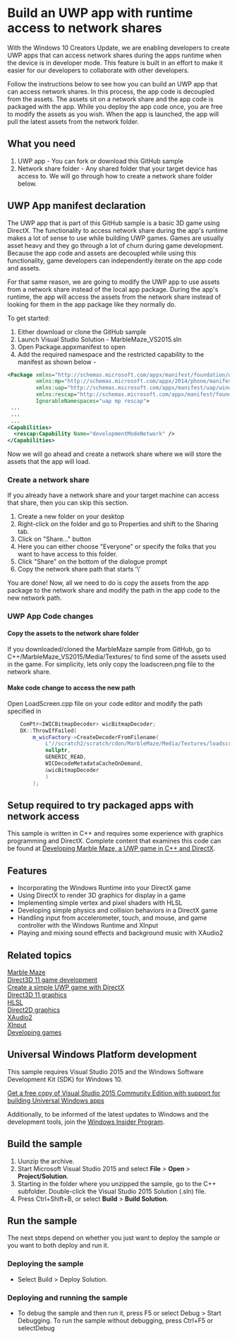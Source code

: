 
# Build an UWP app with runtime access to network shares

With the Windows 10 Creators Update, we are enabling developers to create UWP apps that can access network shares during the apps runtime when the device is in developer mode. This feature is built in an effort to make it easier for our developers to collaborate with other developers. 

Follow the instructions below to see how you can build an UWP app that can access network shares. In this process, the app code is decoupled from the assets. The assets sit on a network share and the app code is packaged with the app. While you deploy the app code once, you are free to modify the assets as you wish. When the app is launched, the app will pull the latest assets from the network folder. 

## What you need
1. UWP app - You can fork or download this GitHub sample 
2. Network share folder - Any shared folder that your target device has access to. We will go through how to create a network share folder below. 

## UWP App manifest declaration 

The UWP app that is part of this GitHub sample is a basic 3D game using DirectX. The functionality to access network share during the app's runtime makes a lot of sense to use while building UWP games. Games are usually asset heavy and they go through a lot of churn during game development. Because the app code and assets are decoupled while using this functionality, game developers can independently iterate on the app code and assets. 

For that same reason, we are going to modify the UWP app to use assets from a network share instead of the local app package. During the app's runtime, the app will access the assets from the network share instead of looking for them in the app package like they normally do. 

To get started:
1. Either download or clone the GitHub sample
2. Launch Visual Studio Solution - MarbleMaze_VS2015.sln
3. Open Package.appxmanifest to open
4. Add the required namespace and the restricted capability to the manifest as shown below - 
```xml
<Package xmlns="http://schemas.microsoft.com/appx/manifest/foundation/windows10" 
         xmlns:mp="http://schemas.microsoft.com/appx/2014/phone/manifest" 
         xmlns:uap="http://schemas.microsoft.com/appx/manifest/uap/windows10" 
         xmlns:rescap="http://schemas.microsoft.com/appx/manifest/foundation/windows10/restrictedcapabilities" 
         IgnorableNamespaces="uap mp rescap">
 ...
 ...
 ...
<Capabilities>
  <rescap:Capability Name="developmentModeNetwork" />
</Capabilities>
```

Now we will go ahead and create a network share where we will store the assets that the app will load. 

### Create a network share 

If you already have a network share and your target machine can access that share, then you can skip this section. 

1. Create a new folder on your desktop 
2. Right-click on the folder and go to Properties and shift to the Sharing tab. 
3. Click on "Share..." button
4. Here you can either choose "Everyone" or specify the folks that you want to have access to this folder.
5. Click "Share" on the bottom of the dialogue prompt
6. Copy the network share path that starts '\\'

You are done! Now, all we need to do is copy the assets from the app package to the network share and modify the path in the app code to the new network path. 

### UWP App Code changes

#### Copy the assets to the network share folder

If you downloaded/cloned the MarbleMaze sample from GitHub, go to C++/MarbleMaze_VS2015/Media/Textures/ to find some of the assets used in the game. For simplicity, lets only copy the loadscreen.png file to the network share. 

#### Make code change to access the new path 

Open LoadScreen.cpp file on your code editor and modify the path specified in 
``` cpp
    ComPtr<IWICBitmapDecoder> wicBitmapDecoder;
    DX::ThrowIfFailed(
        m_wicFactory->CreateDecoderFromFilename(
            L"//scratch2/scratch/cdon/MarbleMaze/Media/Textures/loadscreen.png",
            nullptr,
            GENERIC_READ,
            WICDecodeMetadataCacheOnDemand,
            &wicBitmapDecoder
            )
        );
 ```

## Setup required to try packaged apps with network access

This sample is written in C++ and requires some experience with graphics programming and DirectX. 
Complete content that examines this code can be found at 
[Developing Marble Maze, a UWP game in C++ and DirectX](https://msdn.microsoft.com/windows/uwp/gaming/developing-marble-maze-a-windows-store-game-in-cpp-and-directx).

## Features

- Incorporating the Windows Runtime into your DirectX game 
- Using DirectX to render 3D graphics for display in a game 
- Implementing simple vertex and pixel shaders with HLSL 
- Developing simple physics and collision behaviors in a DirectX game 
- Handling input from accelerometer, touch, and mouse, and game controller with the Windows Runtime and XInput 
- Playing and mixing sound effects and background music with XAudio2 

## Related topics

[Marble Maze]( http://go.microsoft.com/fwlink/?LinkId=624010)  
[Direct3D 11 game development](https://msdn.microsoft.com/library/windows/apps/mt228367.aspx)  
[Create a simple UWP game with DirectX](https://msdn.microsoft.com/library/windows/apps/mt210793.aspx)  
[Direct3D 11 graphics](https://msdn.microsoft.com/library/windows/apps/ff476080.aspx)  
[HLSL](https://msdn.microsoft.com/library/windows/desktop/bb509561.aspx)  
[Direct2D graphics ](https://msdn.microsoft.com/library/windows/apps/dd370990.aspx)  
[XAudio2](https://msdn.microsoft.com/library/windows/apps/hh405049.aspx)  
[XInput](https://msdn.microsoft.com/library/windows/apps/hh405053.aspx)  
[Developing games](https://msdn.microsoft.com/library/windows/apps/mt228375.aspx)  

## Universal Windows Platform development

This sample requires Visual Studio 2015 and the Windows Software Development Kit (SDK) for Windows 10. 

[Get a free copy of Visual Studio 2015 Community Edition with support for building Universal Windows apps](http://go.microsoft.com/fwlink/?LinkID=280676)

Additionally, to be informed of the latest updates to Windows and the development tools, join the [Windows Insider Program](https://insider.windows.com/ "Become a Windows Insider").

## Build the sample

1. Uunzip the archive.
2. Start Microsoft Visual Studio 2015 and select **File** \> **Open** \> **Project/Solution**.
3. Starting in the folder where you unzipped the sample, go to the C++ subfolder. Double-click the Visual Studio 2015 Solution (.sln) file.
4. Press Ctrl+Shift+B, or select **Build** \> **Build Solution**.

## Run the sample

The next steps depend on whether you just want to deploy the sample or you want to both deploy and run it.

### Deploying the sample

- Select Build > Deploy Solution. 

### Deploying and running the sample

- To debug the sample and then run it, press F5 or select Debug >  Start Debugging. To run the sample without debugging, press Ctrl+F5 or selectDebug 

